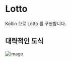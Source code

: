 # Lotto

Kotlin 으로 Lotto 를 구현합니다.

## 대략적인 도식

![image](https://user-images.githubusercontent.com/57784077/143145422-a92c1f55-881b-474e-8baf-c2d799d7f6b4.png)
